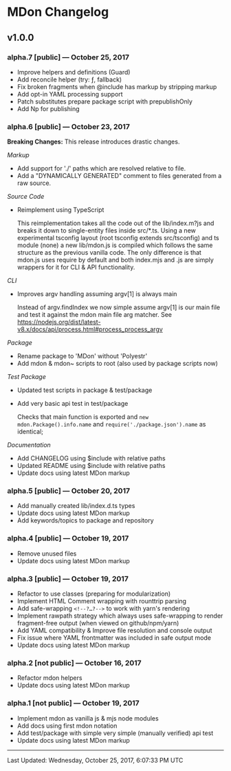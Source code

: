 <!--%docs/CHANGELOG.md%-->
<!--	*** THIS FILE IS DYNAMICALLY GENERATED ***	-->
<!--? `# ${displayName} Changelog` ?-->
# MDon Changelog
<!--?!-->
<!--? `${@include('./changelog/v1.0.0.md')}` ?-->
## v1.0.0

### alpha.7 [public] — October 25, 2017
* Improve helpers and definitions (Guard<T>)
* Add reconcile helper (try: ƒ, fallback)
* Fix broken fragments when @include has markup by stripping markup
* Add opt-in YAML processing support
* Patch substitutes prepare package script with prepublishOnly
* Add Np for publishing

### alpha.6 [public] — October 23, 2017

**Breaking Changes:** This release introduces drastic changes.

*Markup*
* Add support for './' paths which are resolved relative to file.
* Add a "DYNAMICALLY GENERATED" comment to files generated from a raw source.

*Source Code*

* Reimplement using TypeScript

  This reimplementation takes all the code out of the lib/index.m?js and breaks it down to single-entity files inside src/*.ts. Using a new experimental tsconfig layout (root tsconfig extends src/tsconfig) and ts module (none) a new lib/mdon.js is compiled which follows the same structure as the previous vanilla code. The only difference is that mdon.js uses require by default and both index.mjs and .js are simply wrappers for it for CLI & API functionality.

*CLI*

* Improves argv handling assuming argv[1] is always main

   Instead of argv.findIndex we now simple assume argv[1] is our main file and test it against the mdon main file arg matcher. See https://nodejs.org/dist/latest-v8.x/docs/api/process.html#process_process_argv

*Package*

* Rename package to 'MDon' without 'Polyestr'
* Add mdon & mdon~ scripts to root (also used by package scripts now)

*Test Package*

* Updated test scripts in package & test/package
* Add very basic api test in test/package

  Checks that main function is exported and `new mdon.Package().info.name`
  and `require('./package.json').name` as identical;

*Documentation*

* Add CHANGELOG using $include with relative paths
* Updated README using $include with relative paths
* Update docs using latest MDon markup

### alpha.5 [public] — October 20, 2017
* Add manually created lib/index.d.ts types
* Update docs using latest MDon markup
* Add keywords/topics to package and repository

### alpha.4 [public] — October 19, 2017
* Remove unused files
* Update docs using latest MDon markup

### alpha.3 [public] — October 19, 2017
* Refactor to use classes (preparing for modularization)
* Implement HTML Comment wrapping with rounttrip parsing
* Add safe-wrapping `<!--?…?-->` to work with yarn's rendering
* Implement rawpath strategy which always uses safe-wrapping to render fragment-free output (when viewed on github/npm/yarn)
* Add YAML compatibility & Improve file resolution and console output
* Fix issue where YAML frontmatter was included in safe output mode
* Update docs using latest MDon markup

### alpha.2 [not public] — October 16, 2017
* Refactor mdon helpers
* Update docs using latest MDon markup

### alpha.1 [not public] — October 19, 2017
* Implement mdon as vanilla js & mjs node modules
* Add docs using first mdon notation
* Add test/package with simple very simple (manually verified) api test
* Update docs using latest MDon markup
<!--?!-->

<!--?!?-->

---
Last Updated: Wednesday, October 25, 2017, 6:07:33 PM UTC
<!--?!-->
